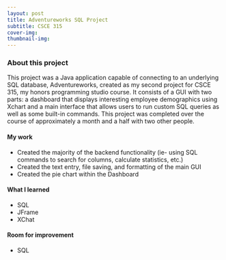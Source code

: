 ```yaml
---
layout: post
title: Adventureworks SQL Project
subtitle: CSCE 315
cover-img: 
thumbnail-img: 
---
```



### About this project

This project was a Java application capable of connecting to an underlying SQL database, Adventureworks, created as my second project
for CSCE 315, my honors programming studio course. It consists of a GUI with two parts: a dashboard that displays interesting employee demographics 
using Xchart and a main interface that allows users to run custom SQL queries as well as some built-in commands. This project was completed over 
the course of approximately a month and a half with two other people.

#### My work

* Created the majority of the backend functionality (ie- using SQL commands to search for columns, calculate statistics, etc.)
* Created the text entry, file saving, and formatting of the main GUI
* Created the pie chart within the Dashboard

#### What I learned

* SQL
* JFrame
* XChat

#### Room for improvement

* SQL